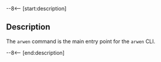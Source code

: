 --8<-- [start:description]
## Description

The `arwen` command is the main entry point for the `arwen` CLI.

--8<-- [end:description]
